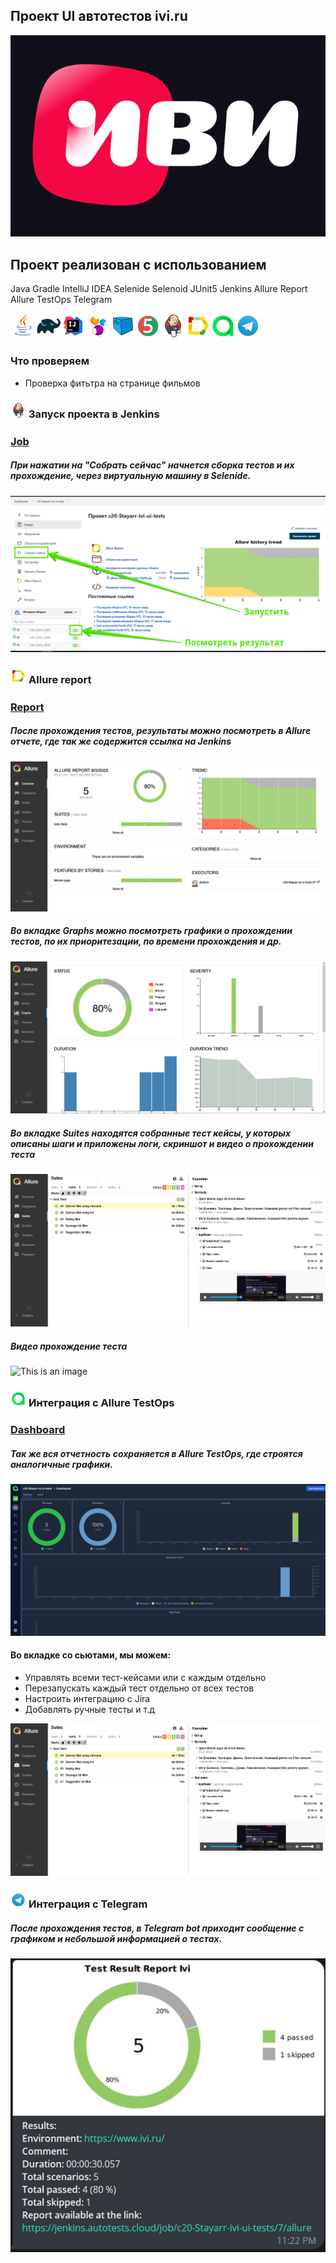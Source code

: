 ## Проект UI автотестов ivi.ru

<p align="center">
<a href="https://www.ivi.ru/"><img src="images/logos/ivi-logo.png"/></a>

## Проект реализован с использованием
Java Gradle IntelliJ IDEA Selenide Selenoid JUnit5 Jenkins Allure Report Allure TestOps Telegram

![This is an image](/images/logos/Java.png)![This is an image](/images/logos/Gradle.png)![This is an image](/images/logos/Intelij_IDEA.png)![This is an image](/images/logos/Selenide.png)![This is an image](/images/logos/Selenoid.png)![This is an image](/images/logos/JUnit5.png)![This is an image](/images/logos/Jenkins.png)![This is an image](/images/logos/Allure_Report.png)![This is an image](/images/logos/AllureTestOps.png)![This is an image](/images/logos/Telegram.png)

<!-- Тест кейсы -->

### Что проверяем
* Проверка фитьтра на странице фильмов


### <img width="5%" title="Jenkins" src="images/logos/Jenkins.png"> Запуск проекта в Jenkins

### [Job](https://jenkins.autotests.cloud/job/c20-Stayarr-ivi-ui-tests/)

##### При нажатии на "Собрать сейчас" начнется сборка тестов и их прохождение, через виртуальную машину в Selenide.
![This is an image](images/screenshots/jenkins_screenshot.png)

<!-- Allure report -->

### <img width="5%" title="Allure Report" src="images/logos/allure_report.png"> Allure report
### [Report](https://jenkins.autotests.cloud/job/c20-Stayarr-ivi-ui-tests/allure/)
##### После прохождения тестов, результаты можно посмотреть в Allure отчете, где так же содержится ссылка на Jenkins
![This is an image](images/screenshots/allure_dashboard_screenshot.png)

##### Во вкладке Graphs можно посмотреть графики о прохождении тестов, по их приоритезации, по времени прохождения и др.
![This is an image](images/screenshots/allure_graphs_screenshot.png)

##### Во вкладке Suites находятся собранные тест кейсы, у которых описаны шаги и приложены логи, скриншот и видео о прохождении теста
![This is an image](images/screenshots/allure_suites_screenshot.png)

##### Видео прохождение теста
![This is an image](images/screenshots/images/screenshots/test_ui.gif)

<!-- Allure TestOps -->

### <img width="5%" title="Allure TestOps" src="images/logos/AllureTestOps.png"> Интеграция с Allure TestOps

### [Dashboard](https://allure.autotests.cloud/project/3608/dashboards)

##### Так же вся отчетность сохраняется в Allure TestOps, где строятся аналогичные графики.
![This is an image](images/screenshots/allure_testops_dashboard_screenshot.png)

#### Во вкладке со сьютами, мы можем:
- Управлять всеми тест-кейсами или с каждым отдельно
- Перезапускать каждый тест отдельно от всех тестов
- Настроить интеграцию с Jira
- Добавлять ручные тесты и т.д

![This is an image](images/screenshots/allure_suites_screenshot.png)


<!-- Telegram -->

### <img width="5%" title="Telegram" src="images/logos/Telegram.png"> Интеграция с Telegram
##### После прохождения тестов, в Telegram bot приходит сообщение с графиком и небольшой информацией о тестах.

![This is an image](images/screenshots/tg_bot_schreenshot.png)